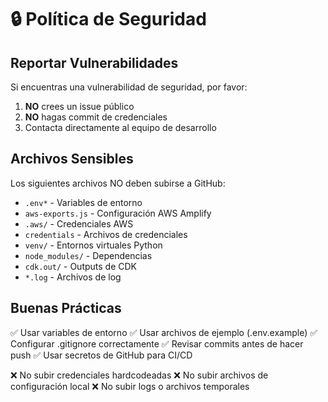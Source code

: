 # 🔒 Política de Seguridad

## Reportar Vulnerabilidades

Si encuentras una vulnerabilidad de seguridad, por favor:

1. **NO** crees un issue público
2. **NO** hagas commit de credenciales
3. Contacta directamente al equipo de desarrollo

## Archivos Sensibles

Los siguientes archivos NO deben subirse a GitHub:

- `.env*` - Variables de entorno
- `aws-exports.js` - Configuración AWS Amplify
- `.aws/` - Credenciales AWS
- `credentials` - Archivos de credenciales
- `venv/` - Entornos virtuales Python
- `node_modules/` - Dependencias
- `cdk.out/` - Outputs de CDK
- `*.log` - Archivos de log

## Buenas Prácticas

✅ Usar variables de entorno
✅ Usar archivos de ejemplo (.env.example)
✅ Configurar .gitignore correctamente
✅ Revisar commits antes de hacer push
✅ Usar secretos de GitHub para CI/CD

❌ No subir credenciales hardcodeadas
❌ No subir archivos de configuración local
❌ No subir logs o archivos temporales 